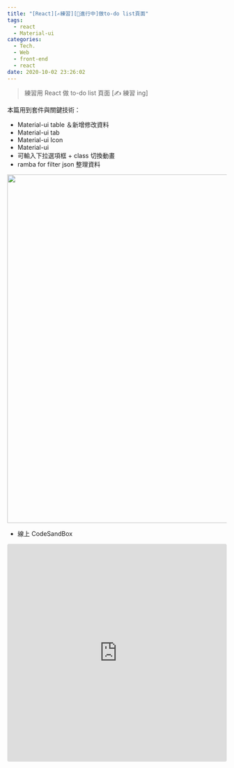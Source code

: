 ```yaml
---
title: "[React][✍練習][🚧進行中]做to-do list頁面"
tags:
  - react
  - Material-ui
categories:
  - Tech.
  - Web
  - front-end
  - react
date: 2020-10-02 23:26:02
---
```


> 練習用 React 做 to-do list 頁面
> [✍ 練習 ing]

<!--more-->

本篇用到套件與關鍵技術：

- Material-ui table ＆新增修改資料
- Material-ui tab
- Material-ui Icon
- Material-ui
- 可輸入下拉選項框 + class 切換動畫
- ramba for filter json 整理資料

<div style="display:flex">
  <img  src="/images/post/todo.gif" width="800px" />
  </div>

- 線上 CodeSandBox
<iframe src="https://codesandbox.io/embed/elastic-brown-t7it8?autoresize=1&fontsize=14&hidenavigation=1&theme=dark&view=preview"
     style="width:100%; height:500px; border:0; border-radius: 4px; overflow:hidden;"
     title="elastic-brown-t7it8"
     allow="accelerometer; ambient-light-sensor; camera; encrypted-media; geolocation; gyroscope; hid; microphone; midi; payment; usb; vr; xr-spatial-tracking"
     sandbox="allow-forms allow-modals allow-popups allow-presentation allow-same-origin allow-scripts"
   ></iframe>


